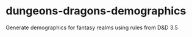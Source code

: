 # dungeons-dragons-demographics
Generate demographics for fantasy realms using rules from D&amp;D 3.5
